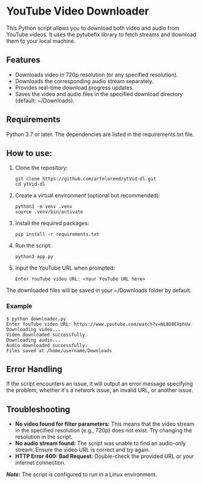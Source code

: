 # YouTube Video Downloader

This Python script allows you to download both video and audio from YouTube
videos. It uses the pytubefix library to fetch streams and download them
to your local machine.

## Features

- Downloads video in 720p resolution (or any specified resolution).
- Downloads the corresponding audio stream separately.
- Provides real-time download progress updates.
- Saves the video and audio files in the specified download directory (default: ~/Downloads).

## Requirements

Python 3.7 or later. The dependencies are listed in the requirements.txt file.

## How to use:
1. Clone the repository:

    ```
    git clone https://github.com/arfeloreed/ytVid-dl.git
    cd ytVid-dl
    ```

2. Create a virtual environment (optional but recommended):

    ```
    python3 -m venv .venv
    source .venv/bin/activate
    ```

3. Install the required packages:

    ```
   pip install -r requirements.txt
    ```

5. Run the script:

    ```
   python3 app.py
    ```

7. Input the YouTube URL when prompted:

    ```
   Enter YouTube video URL: <Your YouTube URL here>
    ```

The downloaded files will be saved in your ~/Downloads folder by default.

### Example

```
$ python downloader.py
Enter YouTube video URL: https://www.youtube.com/watch?v=NL8D8EkphUw
Downloading video...
Video downloaded successfully.
Downloading audio...
Audio downloaded successfully.
Files saved at /home/username/Downloads
```

## Error Handling

If the script encounters an issue, it will output an error message specifying
the problem, whether it's a network issue, an invalid URL, or another issue.

## Troubleshooting

- **No video found for filter parameters:** This means that the video stream
        in the specified resolution (e.g., 720p) does not exist. Try changing the
        resolution in the script.
- **No audio stream found:** The script was unable to find an audio-only
        stream. Ensure the video URL is correct and try again.
- **HTTP Error 400: Bad Request:** Double-check the provided URL or your internet connection.

**_Note:_** The script is configured to run in a Linux environment.
